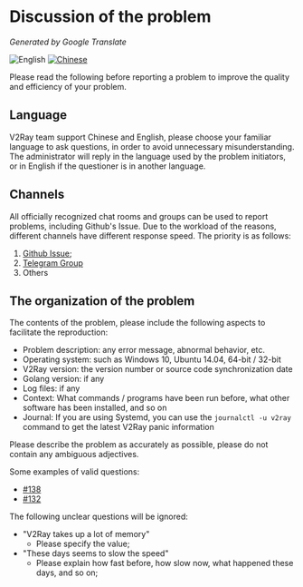 # Discussion of the problem

_Generated by Google Translate_

![English](../resources/english.svg) [![Chinese](../resources/chinese.svg)](https://www.v2ray.com/chapter_01/issue.html)

Please read the following before reporting a problem to improve the quality and efficiency of your problem.

## Language
V2Ray team support Chinese and English, please choose your familiar language to ask questions, in order to avoid unnecessary misunderstanding.  The administrator will reply in the language used by the problem initiators, or in English if the questioner is in another language.

## Channels
All officially recognized chat rooms and groups can be used to report problems, including Github's Issue.  Due to the workload of the reasons, different channels have different response speed.  The priority is as follows:
1. [Github Issue](https://github.com/v2ray/v2ray-core/issues);
2. [Telegram Group](https://telegram.me/projectv2ray)
3. Others

## The organization of the problem
The contents of the problem, please include the following aspects to facilitate the reproduction:
* Problem description: any error message, abnormal behavior, etc.
* Operating system: such as Windows 10, Ubuntu 14.04, 64-bit / 32-bit
* V2Ray version: the version number or source code synchronization date
* Golang version: if any
* Log files: if any
* Context: What commands / programs have been run before, what other software has been installed, and so on
* Journal: If you are using Systemd, you can use the `journalctl -u v2ray` command to get the latest V2Ray panic information

Please describe the problem as accurately as possible, please do not contain any ambiguous adjectives.

Some examples of valid questions:
* [#138](https://github.com/v2ray/v2ray-core/issues/138)
* [#132](https://github.com/v2ray/v2ray-core/issues/132)

The following unclear questions will be ignored:
* "V2Ray takes up a lot of memory"
  * Please specify the value;
* "These days seems to slow the speed"
  * Please explain how fast before, how slow now, what happened these days, and so on;
